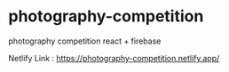 # photography-competition
photography competition react + firebase 

Netlify Link :
https://photography-competition.netlify.app/
